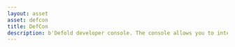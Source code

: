 ```yaml
---
layout: asset
asset: defcon
title: DefCon
description: b'Defold developer console. The console allows you to interact with a running game (locally or on device) through a browser.'
---
```

